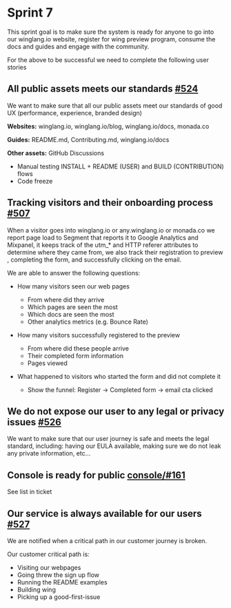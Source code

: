 # Sprint 7 

This sprint goal is to make sure the system is ready for anyone to go into our winglang.io website,
 register for wing preview program, consume the docs and guides and engage with the community. 

For the above to be successful we need to complete the following user stories
 


## All public assets meets our standards [#524](https://github.com/winglang/wing/issues/524)

We want to make sure that all our public assets meet our standards of good UX (performance, experience, branded design) 

**Websites:**  winglang.io, winglang.io/blog, winglang.io/docs,  monada.co

**Guides:** README.md, Contributing.md, winglang.io/docs

**Other assets:** GitHub Discussions

- Manual testing INSTALL + README (USER) and BUILD (CONTRIBUTION) flows
- Code freeze


## Tracking visitors and their onboarding process [#507](https://github.com/winglang/wing/issues/507) 

When a visitor goes into winglang.io or any.winglang.io or monada.co we report page load to Segment that reports it to Google Analytics and Mixpanel, it keeps track of the utm_\* and HTTP referer attributes to determine where they came from, we also track their registration to preview , completing the form, and successfully clicking on the email.

We are able to answer the following questions:
- How many visitors seen our web pages
  - From where did they arrive 
  - Which pages are seen the most
  - Which docs are seen the most 
  - Other analytics metrics (e.g. Bounce Rate)

- How many visitors successfully registered to the preview
  - From where did these people arrive 
  - Their completed form information
  - Pages viewed 

- What happened to visitors who started the form and did not complete it 
  - Show the funnel: Register → Completed form → email cta clicked

## We do not expose our user to any legal or privacy issues [#526](https://github.com/winglang/wing/issues/526)

We want to make sure that our user journey is safe and meets the legal standard, including: having our EULA available, 
making sure we do not leak any private information, etc...

## Console is ready for public [console/#161](https://github.com/winglang/console/issues/161)

See list in ticket

## Our service is always available for our users [#527](https://github.com/winglang/wing/issues/527)

We are notified when a critical path in our customer journey is broken. 

Our customer critical path is:
- Visiting our webpages 
- Going threw the sign up flow
- Running the README examples 
- Building wing 
- Picking up a good-first-issue
